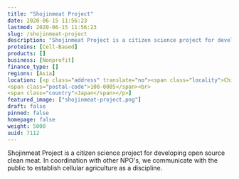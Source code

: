 ```yaml
---
title: "Shojinmeat Project"
date: 2020-06-15 11:56:23
lastmod: 2020-06-15 11:56:23
slug: /shojinmeat-project
description: "Shojinmeat Project is a citizen science project for developing open source clean meat. ​In coordination with other NPO's, we communicate with the public to establish cellular agriculture as a discipline."
proteins: [Cell-Based]
products: []
business: [Nonprofit]
finance_type: []
regions: [Asia]
location: [<p class="address" translate="no"><span class="locality">Chiyoda City</span>,<br>
<span class="postal-code">100-0005</span><br>
<span class="country">Japan</span></p>]
featured_image: ["shojinmeat-project.png"]
draft: false
pinned: false
homepage: false
weight: 5000
uuid: 7112
---
```

<p>Shojinmeat Project is a citizen science project for developing open source clean meat. ​In coordination with other NPO's, we communicate with the public to establish cellular agriculture as a discipline.</p>
